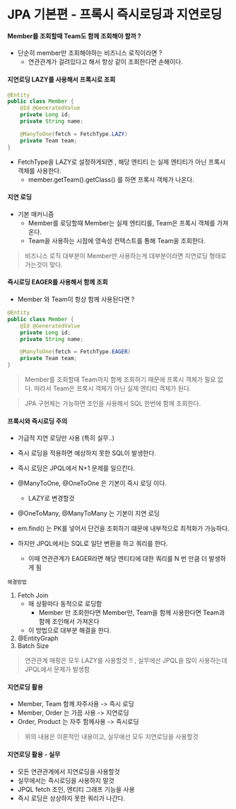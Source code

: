 # JPA 기본편 - 프록시 즉시로딩과 지연로딩

#### Member를 조회할때 Team도 함께 조회해야 할까 ?
- 단순히 member만 조회해야하는 비즈니스 로직이라면 ?
    - 연관관계가 걸려있다고 해서 항상 같이 조회한다면 손해이다.

#### 지연로딩 LAZY를 사용해서 프록시로 조회
```java
@Entity
public class Member {
    @Id @GeneratedValue
    private Long id;
    private String name;

    @ManyToOne(fetch = FetchType.LAZY)
    private Team team;
}
```
- FetchType을 LAZY로 설정하게되면 , 해당 엔티티 는 실제 엔티티가 아닌 프록시 객체를 사용한다.
    - member.getTeam().getClass() 를 하면 프록시 객체가 나온다.

#### 지연 로딩
- 기본 매커니즘
    - Member를 로딩할때 Member는 실제 엔티티를, Team은 프록시 객체를 가져온다.
    - Team을 사용하는 시점에 영속성 컨텍스트를 통해 Team을 조회한다.

> 비즈니스 로직 대부분이 Member만 사용하는게 대부분이라면 지연로딩 형태로 가는것이 맞다.

#### 즉시로딩 EAGER를 사용해서 함께 조회
- Member 와 Team이 항상 함께 사용된다면 ?
```java
@Entity
public class Member {
    @Id @GeneratedValue
    private Long id;
    private String name;

    @ManyToOne(fetch = FetchType.EAGER)
    private Team team;
}
```

> Member를 조회할때 Team까지 함께 조회하기 때문에 프록시 객체가 필요 없다. 따라서 Team은 프록시 객체가 아닌 실제 엔티티 객체가 된다.

> JPA 구현체는 가능하면 조인을 사용해서 SQL 한번에 함께 조회한다.

#### 프록시와 즉시로딩 주의
- 가급적 지연 로딩만 사용 (특히 실무..)
- 즉시 로딩을 적용하면 예상하지 못한 SQL이 발생한다.
- 즉시 로딩은 JPQL에서 N+1 문제를 일으킨다.
- @ManyToOne, @OneToOne 은 기본이 즉시 로딩 이다.
    - LAZY로 변경할것
- @OneToMany, @ManyToMany 는 기본이 지연 로딩

- em.find() 는 PK를 넣어서 단건을 조회하기 떄문에 내부적으로 최적화가 가능하다.
- 하지만 JPQL에서는 SQL로 일단 변환을 하고 쿼리를 한다.
    - 이때 연관관계가 EAGER라면 해당 엔티티에 대한 쿼리를 N 번 만큼 더 발생하게 됨

`해결방법`
1. Fetch Join
    - 매 상황마다 동적으로 로딩함
        - Member 만 조회한다면 Member만, Team을 함께 사용한다면 Team과 함께 조인해서 가져온다
    - 이 방법으로 대부분 해결을 한다.
2. @EntityGraph
3. Batch Size


> 연관관계 매핑은 모두 LAZY를 사용할것 !! , 실무에선 JPQL을 많이 사용하는데 JPQL에서 문제가 발생함

#### 지연로딩 활용
- Member, Team 함께 자주사용 -> 즉시 로딩
- Member, Order 는 가끔 사용 -> 지연로딩
- Order, Product 는 자주 함께사용 -> 즉시로딩

> 위의 내용은 이론적인 내용이고, 실무에선 모두 지연로딩을 사용할것

#### 지연로딩 활용 - 실무
- 모든 연관관계에서 지연로딩을 사용할것
- 실무에서는 즉시로딩을 사용하지 말것
- JPQL fetch 조인, 엔티티 그래프 기능을 사용
- 즉시 로딩은 상상하지 못한 쿼리가 나간다.

